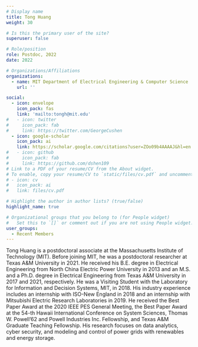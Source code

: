 ```yaml
---
# Display name
title: Tong Huang
weight: 30

# Is this the primary user of the site?
superuser: false

# Role/position
role: Postdoc, 2022
date: 2022

# Organizations/Affiliations
organizations:
  - name: MIT Department of Electrical Engineering & Computer Science
    url: ''

social:
  - icon: envelope
    icon_pack: fas
    link: 'mailto:tongh@mit.edu'
#   - icon: twitter
#     icon_pack: fab
#     link: https://twitter.com/GeorgeCushen
  - icon: google-scholar
    icon_pack: ai
    link: https://scholar.google.com/citations?user=ZOo09b4AAAAJ&hl=en
#   - icon: github
#     icon_pack: fab
#     link: https://github.com/dshen109
# Link to a PDF of your resume/CV from the About widget.
# To enable, copy your resume/CV to `static/files/cv.pdf` and uncomment the lines below.
# - icon: cv
#   icon_pack: ai
#   link: files/cv.pdf

# Highlight the author in author lists? (true/false)
highlight_name: true

# Organizational groups that you belong to (for People widget)
#   Set this to `[]` or comment out if you are not using People widget.
user_groups:
  - Recent Members
---
```

Tong Huang is a postdoctoral associate at the Massachusetts Institute of
Technology (MIT). Before joining MIT, he was a postdoctoral researcher at Texas
A&M University in 2021. He received his B.E. degree in Electrical Engineering
from North China Electric Power University in 2013 and an M.S. and a Ph.D.
degree in Electrical Engineering from Texas A&M University in 2017 and 2021,
respectively. He was a Visiting Student with the Laboratory for Information and
Decision Systems, MIT, in 2018. His industry experience includes an internship
with ISO-New England in 2018 and an internship with Mitsubishi Electric
Research Laboratories in 2019. He received the Best Paper Award at the 2020
IEEE PES General Meeting, the Best Paper Award at the 54-th Hawaii
International Conference on System Sciences, Thomas W. Powell’62 and Powell
Industries Inc. Fellowship, and Texas A&M Graduate Teaching Fellowship. His
research focuses on data analytics, cyber security, and modeling and control of
power grids with renewables and energy storage.

